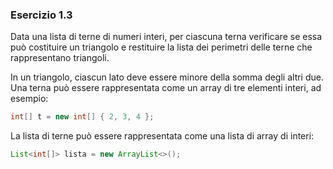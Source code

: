 ### Esercizio 1.3

Data una lista di terne di numeri interi, per ciascuna terna verificare se essa può costituire un triangolo e restituire la lista dei perimetri delle terne che rappresentano triangoli.

In un triangolo, ciascun lato deve essere minore della somma degli altri due. Una terna può essere rappresentata come un array di tre elementi interi, ad esempio:

```java
int[] t = new int[] { 2, 3, 4 };
```

La lista di terne può essere rappresentata come una lista di array di interi:

```java
List<int[]> lista = new ArrayList<>();
```
